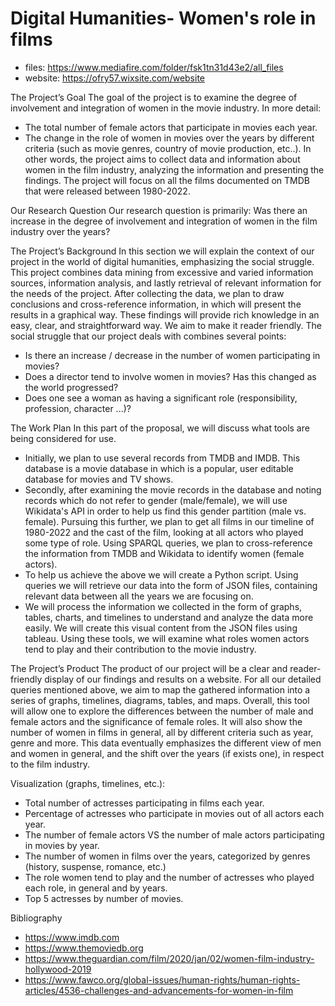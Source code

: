 # Digital Humanities- Women's role in films
- files: https://www.mediafire.com/folder/fsk1tn31d43e2/all_files
- website: https://ofry57.wixsite.com/website

The Project’s Goal
The goal of the project is to examine the degree of involvement and integration of women in the movie industry. In more detail:
* The total number of female actors that participate in movies each year.
* The change in the role of women in movies over the years by different criteria (such as movie genres, country of movie production, etc..).
In other words, the project aims to collect data and information about women in the film industry, analyzing the information and presenting the findings. The project will focus on all the films documented on TMDB that were released between 1980-2022.

Our Research Question
Our research question is primarily: 
Was there an increase in the degree of involvement and integration of women in the film industry over the years?

The Project’s Background
In this section we will explain the context of our project in the world of digital humanities, emphasizing the social struggle. This project combines data mining from excessive and varied information sources, information analysis, and lastly retrieval of relevant information for the needs of the project. After collecting the data, we plan to draw conclusions and cross-reference information, in which will present the results in a graphical way. These findings will provide rich knowledge in an easy, clear, and straightforward way. We aim to make it reader friendly.
The social struggle that our project deals with combines several points:
* Is there an increase / decrease in the number of women participating in movies?
* Does a director tend to involve women in movies? Has this changed as the world progressed?
* Does one see a woman as having a significant role (responsibility, profession, character ...)?

The Work Plan 
In this part of the proposal, we will discuss what tools are being considered for use.
* Initially, we plan to use several records from TMDB and IMDB. This database is a movie database in which is a popular, user editable database for movies and TV shows.
* Secondly, after examining the movie records in the database and noting records which do not refer to gender (male/female), we will use Wikidata's API in order to help us find this gender partition (male vs. female). Pursuing this further, we plan to get all films in our timeline of 1980-2022 and the cast of the film, looking at all actors who played some type of role. Using SPARQL queries, we plan to cross-reference the information from TMDB and Wikidata to identify women (female actors).
* To help us achieve the above we will create a Python script. Using queries we will retrieve our data into the form of JSON files, containing relevant data between all the years we are focusing on.
* We will process the information we collected in the form of graphs, tables, charts, and timelines to understand and analyze the data more easily. We will create this visual content from the JSON files using tableau. Using these tools, we will examine what roles women actors tend to play and their contribution to the movie industry. 

The Project’s Product 
The product of our project will be a clear and reader-friendly display of our findings and results on a website. For all our detailed queries mentioned above, we aim to map the gathered information into a series of graphs, timelines, diagrams, tables, and maps. Overall, this tool will allow one to explore the differences between the number of male and female actors and the significance of female roles. It will also show the number of women in films in general, all by different criteria such as year, genre and more. This data eventually emphasizes the different view of men and women in general, and the shift over the years (if exists one), in respect to the film industry.

Visualization (graphs, timelines, etc.):
* Total number of actresses participating in films each year.
* Percentage of actresses who participate in movies out of all actors each year.
* The number of female actors VS the number of male actors participating in movies by year. 
* The number of women in films over the years, categorized by genres (history, suspense, romance, etc.)
* The role women tend to play and the number of actresses who played each role, in general and by years. 
* Top 5 actresses by number of movies.

Bibliography
- https://www.imdb.com
- https://www.themoviedb.org
- https://www.theguardian.com/film/2020/jan/02/women-film-industry-hollywood-2019
- https://www.fawco.org/global-issues/human-rights/human-rights-articles/4536-challenges-and-advancements-for-women-in-film

